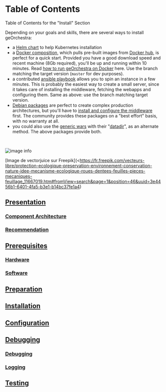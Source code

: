 # Table of Contents

Table of Contents for the "Install" Section



Depending on your goals and skills, there are several ways to install geOrchestra:
 
 * a [Helm chart](https://github.com/georchestra/helm-georchestra) to help Kubernetes installation
 * a [Docker composition](https://github.com/georchestra/docker/blob/master/docker-compose.yml), which pulls pre-built images from [Docker hub](https://hub.docker.com/u/georchestra/), is perfect for a quick start. Provided you have a good download speed and recent machine (8Gb required), you'll be up and running within 10 minutes. Read [how to run geOrchestra on Docker](https://github.com/georchestra/docker/blob/master/README.md) here. Use the branch matching the target version (`master` for dev purposes).
 * a contributed [ansible playbook](https://github.com/georchestra/ansible) allows you to spin an instance in a few minutes. This is probably the easiest way to create a small server, since it takes care of installing the middleware, fetching the webapps and configuring them. Same as above: use the branch matching target version.
 * [Debian packages](https://packages.georchestra.org/) are perfect to create complex production architectures, but you'll have to [install and configure the middleware](shttps://github.com/georchestra/georchestra/blob/master/docsv1/setup.md) first. The community provides these packages on a "best effort" basis, with no warranty at all.
 * you could also use the [generic wars](https://packages.georchestra.org/) with their "[datadir](https://github.com/georchestra/datadir)", as an alternate method. The above packages provide both.

</br>

![image info](./images/installation.jpg)

[Image de vectorjuice sur Freepik](<https://fr.freepik.com/vecteurs-libre/protection-ecologique-preservation-environnement-conservation-nature-idee-mecanisme-ecologique-roues-dentees-feuilles-pieces-mecaniques-feuillage_11667019.htm#fromView=search&page=1&position=46&uuid=3e4456b1-6401-4fa5-b3e1-b14bc37fe1a4)





## [Presentation](guides_techniques/installer/presentation/#presentation)
### [Component Architecture](guides_techniques/installer/presentation/#component-architecture)
### [Recommendation](guides_techniques/installer/presentation/#recommendation)
## [Prerequisites](guides_techniques/installer/prerequis/#prerequis)
### [Hardware](guides_techniques/installer/prerequis/#materiel)
### [Software](guides_techniques/installer/prerequis/#logiciel)
## [Preparation](guides_techniques/installer/preparation/#preparation)
## [Installation](guides_techniques/installer/installation/#installation)
## [Configuration](guides_techniques/installer/configuration/#configuration)
## [Debugging](guides_techniques/installer/debug/#debug)
### [Debugging](guides_techniques/installer/debug/#debug_1)
### [Logging](guides_techniques/installer/debug/#log)
## [Testing](guides_techniques/installer/tests/#tests)


